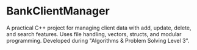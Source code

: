# BankClientManager
A practical C++ project for managing client data with add, update, delete, and search features. Uses file handling, vectors, structs, and modular programming. Developed during "Algorithms &amp; Problem Solving Level 3".
